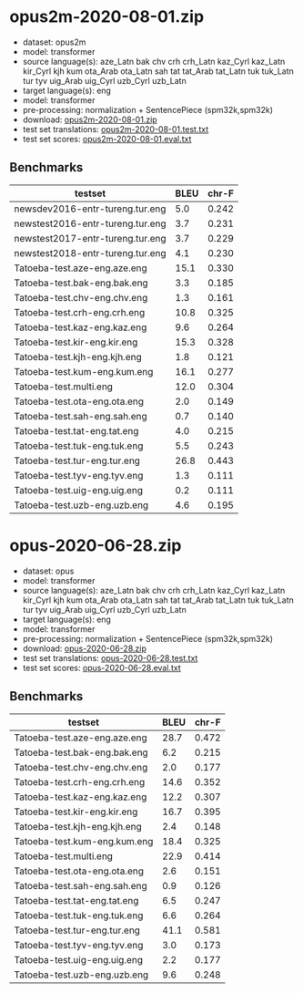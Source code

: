 # opus2m-2020-08-01.zip

* dataset: opus2m
* model: transformer
* source language(s): aze_Latn bak chv crh crh_Latn kaz_Cyrl kaz_Latn kir_Cyrl kjh kum ota_Arab ota_Latn sah tat tat_Arab tat_Latn tuk tuk_Latn tur tyv uig_Arab uig_Cyrl uzb_Cyrl uzb_Latn
* target language(s): eng
* model: transformer
* pre-processing: normalization + SentencePiece (spm32k,spm32k)
* download: [opus2m-2020-08-01.zip](https://object.pouta.csc.fi/Tatoeba-MT-models/trk-eng/opus2m-2020-08-01.zip)
* test set translations: [opus2m-2020-08-01.test.txt](https://object.pouta.csc.fi/Tatoeba-MT-models/trk-eng/opus2m-2020-08-01.test.txt)
* test set scores: [opus2m-2020-08-01.eval.txt](https://object.pouta.csc.fi/Tatoeba-MT-models/trk-eng/opus2m-2020-08-01.eval.txt)

## Benchmarks

| testset               | BLEU  | chr-F |
|-----------------------|-------|-------|
| newsdev2016-entr-tureng.tur.eng 	| 5.0 	| 0.242 |
| newstest2016-entr-tureng.tur.eng 	| 3.7 	| 0.231 |
| newstest2017-entr-tureng.tur.eng 	| 3.7 	| 0.229 |
| newstest2018-entr-tureng.tur.eng 	| 4.1 	| 0.230 |
| Tatoeba-test.aze-eng.aze.eng 	| 15.1 	| 0.330 |
| Tatoeba-test.bak-eng.bak.eng 	| 3.3 	| 0.185 |
| Tatoeba-test.chv-eng.chv.eng 	| 1.3 	| 0.161 |
| Tatoeba-test.crh-eng.crh.eng 	| 10.8 	| 0.325 |
| Tatoeba-test.kaz-eng.kaz.eng 	| 9.6 	| 0.264 |
| Tatoeba-test.kir-eng.kir.eng 	| 15.3 	| 0.328 |
| Tatoeba-test.kjh-eng.kjh.eng 	| 1.8 	| 0.121 |
| Tatoeba-test.kum-eng.kum.eng 	| 16.1 	| 0.277 |
| Tatoeba-test.multi.eng 	| 12.0 	| 0.304 |
| Tatoeba-test.ota-eng.ota.eng 	| 2.0 	| 0.149 |
| Tatoeba-test.sah-eng.sah.eng 	| 0.7 	| 0.140 |
| Tatoeba-test.tat-eng.tat.eng 	| 4.0 	| 0.215 |
| Tatoeba-test.tuk-eng.tuk.eng 	| 5.5 	| 0.243 |
| Tatoeba-test.tur-eng.tur.eng 	| 26.8 	| 0.443 |
| Tatoeba-test.tyv-eng.tyv.eng 	| 1.3 	| 0.111 |
| Tatoeba-test.uig-eng.uig.eng 	| 0.2 	| 0.111 |
| Tatoeba-test.uzb-eng.uzb.eng 	| 4.6 	| 0.195 |

# opus-2020-06-28.zip

* dataset: opus
* model: transformer
* source language(s): aze_Latn bak chv crh crh_Latn kaz_Cyrl kaz_Latn kir_Cyrl kjh kum ota_Arab ota_Latn sah tat tat_Arab tat_Latn tuk tuk_Latn tur tyv uig_Arab uig_Cyrl uzb_Cyrl uzb_Latn
* target language(s): eng
* model: transformer
* pre-processing: normalization + SentencePiece (spm32k,spm32k)
* download: [opus-2020-06-28.zip](https://object.pouta.csc.fi/Tatoeba-MT-models/trk-eng/opus-2020-06-28.zip)
* test set translations: [opus-2020-06-28.test.txt](https://object.pouta.csc.fi/Tatoeba-MT-models/trk-eng/opus-2020-06-28.test.txt)
* test set scores: [opus-2020-06-28.eval.txt](https://object.pouta.csc.fi/Tatoeba-MT-models/trk-eng/opus-2020-06-28.eval.txt)

## Benchmarks

| testset               | BLEU  | chr-F |
|-----------------------|-------|-------|
| Tatoeba-test.aze-eng.aze.eng 	| 28.7 	| 0.472 |
| Tatoeba-test.bak-eng.bak.eng 	| 6.2 	| 0.215 |
| Tatoeba-test.chv-eng.chv.eng 	| 2.0 	| 0.177 |
| Tatoeba-test.crh-eng.crh.eng 	| 14.6 	| 0.352 |
| Tatoeba-test.kaz-eng.kaz.eng 	| 12.2 	| 0.307 |
| Tatoeba-test.kir-eng.kir.eng 	| 16.7 	| 0.395 |
| Tatoeba-test.kjh-eng.kjh.eng 	| 2.4 	| 0.148 |
| Tatoeba-test.kum-eng.kum.eng 	| 18.4 	| 0.325 |
| Tatoeba-test.multi.eng 	| 22.9 	| 0.414 |
| Tatoeba-test.ota-eng.ota.eng 	| 2.6 	| 0.151 |
| Tatoeba-test.sah-eng.sah.eng 	| 0.9 	| 0.126 |
| Tatoeba-test.tat-eng.tat.eng 	| 6.5 	| 0.247 |
| Tatoeba-test.tuk-eng.tuk.eng 	| 6.6 	| 0.264 |
| Tatoeba-test.tur-eng.tur.eng 	| 41.1 	| 0.581 |
| Tatoeba-test.tyv-eng.tyv.eng 	| 3.0 	| 0.173 |
| Tatoeba-test.uig-eng.uig.eng 	| 2.2 	| 0.177 |
| Tatoeba-test.uzb-eng.uzb.eng 	| 9.6 	| 0.248 |

